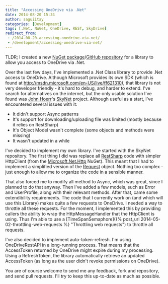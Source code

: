 ```yaml
---
title: "Accessing OneDrive via .Net"
date: 2014-08-20 15:34
author: saguiitay
categories: [Development]
tags: [.Net, NuGet, OneDrive, REST, SkyDrive]
redirect_from:
 - /2014-08-20-accessing-onedrive-via-net/
 - /development/accessing-onedrive-via-net/
---
```

TLDR; I created a new [NuGet package](https://www.nuget.org/packages/OneDriveRestAPI)/[GitHub repository](https://github.com/saguiitay/OneDriveRestAPI) for a
library to allow you access to OneDrive via .Net.

Over the last few days, I've implemented a .Net Class library to provide .Net access to OneDrive. Although Microsoft provides its own SDK (which is
found at <http://msdn.microsoft.com/en-US/live/ff621310>), that library is not very developer friendly - it's hard to debug, and harder to extend.
I've search for alternatives on the internet, but the only usable solution I've found was [John Hoerr](https://twitter.com/johnhoerr)'s
[SkyNet](https://github.com/jhoerr/SkyNet) project. Although useful as a start, I've encountered several issues with it:

- It didn't support Async patterns
- It's support for downloading/uploading file was limited (mostly because it relies on RestSharp)
- It's Object Model wasn't complete (some objects and methods were missing)
- It wasn't updated in a while

I've decided to implement my own library. I've started with the SkyNet repository. The first thing I did was replace all [RestSharp](http://restsharp.org/)
code with simpler HttpClient (from the [Microsoft.Net.Http](https://www.nuget.org/packages/Microsoft.Net.Http) NuGet).
This meant that I had to implement a simplified version of the [Request](https://github.com/saguiitay/OneDriveRestAPI/blob/master/src/OneDriveRestAPI/Util/Request.cs)
object. Nothing too complex - just enough to allow me to organize the code in a sensible manner.

That also forced me to modify all method to Async, which was great, since I planned to do that anyway. Then I've added a few models,
such as Error and UserProfile, along with their relevant methods. After that, came some extendibility requirements. The code that I currently
work on (and which will use this Library) makes quite a few requests to OneDrive. I needed a way to throttle all these requests. For the moment,
I implemented this by providing callers the ability to wrap the HttpMessageHandler that the HttpClient is using.
Thus I'm able to use a [TimeSpanSemaphore]({% post_url 2014-05-02-throttling-web-requests %} "Throttling web requests") to throttle all requests.

I've also decided to implement auto-token-refresh. I'm using OneDriveRestAPI in a long-running process. That means that the AccessToken returned
by OneDrive might expire during my processing. Using a RefreshToken, the library automatically retrieve an updated AccessToken (as long as the
user didn't revoke permissions on OneDrive).

You are of course welcome to send me any feedback, fork and repository, and send pull requests. I'll try to keep this up-to-date as much as possible.
